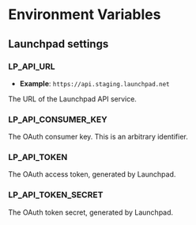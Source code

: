 # Environment Variables

## Launchpad settings

### LP\_API\_URL

- **Example**: `https://api.staging.launchpad.net`

The URL of the Launchpad API service.

### LP\_API\_CONSUMER\_KEY

The OAuth consumer key.  This is an arbitrary identifier.

### LP\_API\_TOKEN

The OAuth access token, generated by Launchpad.

### LP\_API\_TOKEN\_SECRET

The OAuth token secret, generated by Launchpad.
